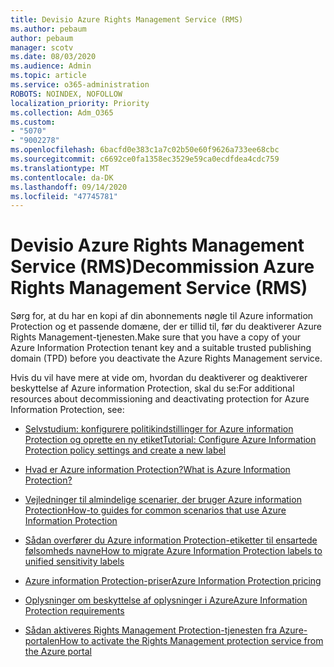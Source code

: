 ```yaml
---
title: Devisio Azure Rights Management Service (RMS)
ms.author: pebaum
author: pebaum
manager: scotv
ms.date: 08/03/2020
ms.audience: Admin
ms.topic: article
ms.service: o365-administration
ROBOTS: NOINDEX, NOFOLLOW
localization_priority: Priority
ms.collection: Adm_O365
ms.custom:
- "5070"
- "9002278"
ms.openlocfilehash: 6bacfd0e383c1a7c02b50e60f9626a733ee68cbc
ms.sourcegitcommit: c6692ce0fa1358ec3529e59ca0ecdfdea4cdc759
ms.translationtype: MT
ms.contentlocale: da-DK
ms.lasthandoff: 09/14/2020
ms.locfileid: "47745781"
---
```

# <a name="decommission-azure-rights-management-service-rms"></a><span data-ttu-id="b3652-102">Devisio Azure Rights Management Service (RMS)</span><span class="sxs-lookup"><span data-stu-id="b3652-102">Decommission Azure Rights Management Service (RMS)</span></span>

<span data-ttu-id="b3652-103">Sørg for, at du har en kopi af din abonnements nøgle til Azure information Protection og et passende domæne, der er tillid til, før du deaktiverer Azure Rights Management-tjenesten.</span><span class="sxs-lookup"><span data-stu-id="b3652-103">Make sure that you have a copy of your Azure Information Protection tenant key and a suitable trusted publishing domain (TPD) before you deactivate the Azure Rights Management service.</span></span>

<span data-ttu-id="b3652-104">Hvis du vil have mere at vide om, hvordan du deaktiverer og deaktiverer beskyttelse af Azure information Protection, skal du se:</span><span class="sxs-lookup"><span data-stu-id="b3652-104">For additional resources about decommissioning and deactivating protection for Azure Information Protection, see:</span></span>

- [<span data-ttu-id="b3652-105">Selvstudium: konfigurere politikindstillinger for Azure information Protection og oprette en ny etiket</span><span class="sxs-lookup"><span data-stu-id="b3652-105">Tutorial: Configure Azure Information Protection policy settings and create a new label</span></span>](https://docs.microsoft.com/azure/information-protection/get-started/infoprotect-quick-start-tutorial)
- [<span data-ttu-id="b3652-106">Hvad er Azure information Protection?</span><span class="sxs-lookup"><span data-stu-id="b3652-106">What is Azure Information Protection?</span></span>](https://docs.microsoft.com/azure/information-protection/what-is-information-protection)
- [<span data-ttu-id="b3652-107">Vejledninger til almindelige scenarier, der bruger Azure information Protection</span><span class="sxs-lookup"><span data-stu-id="b3652-107">How-to guides for common scenarios that use Azure Information Protection</span></span>](https://docs.microsoft.com/azure/information-protection/how-to-guides)  
    
- [<span data-ttu-id="b3652-108">Sådan overfører du Azure information Protection-etiketter til ensartede følsomheds navne</span><span class="sxs-lookup"><span data-stu-id="b3652-108">How to migrate Azure Information Protection labels to unified sensitivity labels</span></span>](https://docs.microsoft.com/azure/information-protection/configure-policy-migrate-labels)  
    
- [<span data-ttu-id="b3652-109">Azure information Protection-priser</span><span class="sxs-lookup"><span data-stu-id="b3652-109">Azure Information Protection pricing</span></span>](https://azure.microsoft.com/pricing/details/information-protection)  
    
- [<span data-ttu-id="b3652-110">Oplysninger om beskyttelse af oplysninger i Azure</span><span class="sxs-lookup"><span data-stu-id="b3652-110">Azure Information Protection requirements</span></span>](https://docs.microsoft.com/azure/information-protection/get-started/requirements)  
    
- [<span data-ttu-id="b3652-111">Sådan aktiveres Rights Management Protection-tjenesten fra Azure-portalen</span><span class="sxs-lookup"><span data-stu-id="b3652-111">How to activate the Rights Management protection service from the Azure portal</span></span>](https://docs.microsoft.com/azure/information-protection/deploy-use/activate-azure)